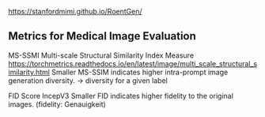 




https://stanfordmimi.github.io/RoentGen/



## Metrics for Medical Image Evaluation

MS-SSMI
Multi-scale Structural Similarity Index Measure
https://torchmetrics.readthedocs.io/en/latest/image/multi_scale_structural_similarity.html
Smaller MS-SSIM indicates higher intra-prompt image generation diversity.
-> diversity for a given label

FID Score IncepV3
Smaller FID indicates higher fidelity to the original images.
(fidelity: Genauigkeit)